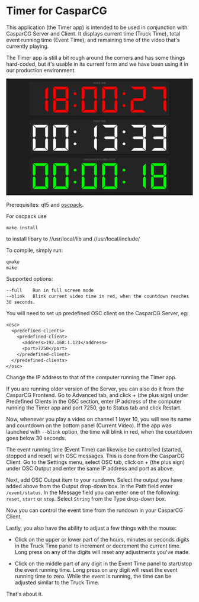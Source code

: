 # Timer for CasparCG

This application (the Timer app) is intended to be used in conjunction with CasparCG Server and Client. It displays current time (Truck Time), total event running time (Event Time), and remaining time of the video that's currently playing.

The Timer app is still a bit rough around the corners and has some things hard-coded, but it's usable in its current form and we have been using it in our production environment.

![Screenshot](screenshot.png)

Prerequisites: qt5 and [oscpack](https://github.com/dimitry-ishenko-casparcg/oscpack).

For oscpack use

    make install

to install libary to //usr/local/lib and //usr/local/include/

To compile, simply run:

    qmake
    make

Supported options:

    --full    Run in full screen mode
    --blink   Blink current video time in red, when the countdown reaches 30 seconds.

You will need to set up predefined OSC client on the CasparCG Server, eg:

    <osc>
      <predefined-clients>
        <predefined-client>
          <address>192.168.1.123</address>
          <port>7250</port>
        </predefined-client>
      </predefined-clients>
    </osc>

Change the IP address to that of the computer running the Timer app.

If you are running older version of the Server, you can also do it from the CasparCG Frontend. Go to Advanced tab, and click + (the plus sign) under Predefined Clients in the OSC section, enter IP address of the computer running the Timer app and port 7250, go to Status tab and click Restart.

Now, whenever you play a video on channel 1 layer 10, you will see its name and countdown on the bottom panel (Current Video). If the app was launched with `--blink` option, the time will blink in red, when the countdown goes below 30 seconds.

The event running time (Event Time) can likewise be controlled (started, stopped and reset) with OSC messages. This is done from the CasparCG Client. Go to the Settings menu, select OSC tab, click on + (the plus sign) under OSC Output and enter the same IP address and port as above.

Next, add OSC Output item to your rundown. Select the output you have added above from the Output drop-down box. In the Path field enter `/event/status`. In the Message field you can enter one of the following: `reset`, `start` or `stop`. Select `String` from the Type drop-down box.

Now you can control the event time from the rundown in your CasparCG Client.

Lastly, you also have the ability to adjust a few things with the mouse:

* Click on the upper or lower part of the hours, minutes or seconds digits in the Truck Time panel to increment or decrement the current time. Long press on any of the digits will reset any adjustments you've made.

* Click on the middle part of any digit in the Event Time panel to start/stop the event running time. Long press on any digit will reset the event running time to zero. While the event is running, the time can be adjusted similar to the Truck Time.

That's about it.
